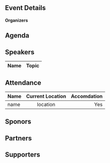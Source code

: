 ## Event Details

#### Organizers 

## Agenda

## Speakers 

| Name | Topic |
|----- |:------|


## Attendance 

| Name | Current Location | Accomdation |
|----- |:-----------------:| ----------:|
| name | location         |   Yes       |


## Sponors


## Partners



## Supporters

